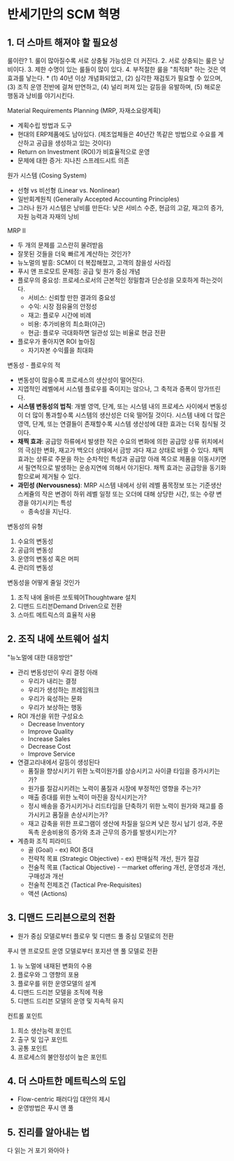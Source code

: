 # 반세기만의 SCM 혁명

## 1. 더 스마트 해져야 할 필요성
룰이란?
    1. 룰이 많아질수록 서로 상충될 가능성은 더 커진다.
    2. 서로 상충되는 룰은 낭비이다.
    3. 제한 수명이 있는 룰들이 많이 있다. 
    4. 부적절한 룰을 "최적화" 하는 것은 역효과를 낳는다. 
    * (1) 40년 이상 개념화되었고, (2) 심각한 재검토가 필요할 수 있으며, (3) 조직 운영 전반에 걸쳐 만연하고, (4) 널리 퍼져 있는 갈등을 유발하며, (5) 해로운 행동과 낭비를 야기시킨다. 

Material Requirements Planning (MRP, 자재소요량계획)
* 계획수립 방법과 도구
* 현대의 ERP제품에도 남아있다. (제조업체들은 40년간 똑같은 방법으로 수요를 계산하고 공급을 생성하고 있는 것이다)
* Return on Investment (ROI)가 비효율적으로 운영
* 문제에 대한 증거: 지나친 스프레드시트 의존

원가 시스템 (Cosing System)
* 선형 vs 비선형 (Linear vs. Nonlinear)
* 일반회계원칙 (Generally Accepted Accounting Principles)
* 그러나 원가 시스템은 낭비를 만든다: 낮은 서비스 수준, 현금의 고갈, 재고의 증가, 자원 능력과 자재의 낭비

MRP II
* 두 개의 문제를 고스란히 물려받음 
* 잘못된 것들을 더욱 빠르게 계산하는 것인가?
* 뉴노멀의 발흥: SCM이 더 복잡해졌고, 고객의 참을성 사라짐
* 푸시 앤 프로모트 문제점: 공급 및 원가 중심 개념
* 플로우의 중요성: 프로세스로서의 근본적인 정밀함과 단순성을 모호하게 하는것이다. 
    - 서비스: 신뢰할 만한 결과의 중요성
    - 수익: 시장 점유율의 안정성
    - 재고: 플로우 시간에 비례
    - 비용: 추가비용의 최소화(야근)
    - 현금: 플로우 극대화하면 일관성 있는 비율로 현금 전환
* 플로우가 좋아지면 ROI 높아짐
    * 자기자본 수익률을 최대화

변동성 - 플로우의 적
* 변동성이 많을수록 프로세스의 생산성이 떨어진다.
* 지엽적인 레벨에서 시스템 플로우를 죽이지는 않으나, 그 축적과 증폭이 망가뜨린다. 
* **시스템 변동성의 법칙**: 개별 영역, 단계, 또는 시스템 내의 프로세스 사이에서 변동성이 더 많이 통과할수록 시스템의 생산성은 더욱 떨어질 것이다. 시스템 내에 더 많은 영역, 단계, 또는 연결들이 존재할수록 시스템 생산성에 대한 효과는 더욱 침식될 것이다.
* **채찍 효과**: 공급망 하류에서 발생한 작은 수요의 변화에 의한 공급망 상류 위치에서의 극심한 변화, 재고가 백오더 상태에서 금방 과다 재고 상태로 바뀔 수 있다. 채찍 효과는 상류로 주문을 하는 순차적인 특성과 공급망 아래 쪽으로 제품을 이동시키면서 필연적으로 발생하는 운송지연에 의해서 야기된다. 채찍 효과는 공급망을 동기화함으로써 제거될 수 있다. 
* **과민성 (Nervousness)**: MRP 시스템 내에서 상위 레벨 품목정보 또는 기준생산 스케쥴의 작은 변경이 하위 레벨 일정 또는 오더에 대해 상당한 시간, 또는 수량 변경을 야기시키는 특성
    * 종속성을 지닌다.

변동성의 유형
1. 수요의 변동성
2. 공급의 변동성
3. 운영의 변동성 혹은 머피
4. 관리의 변동성

변동성을 어떻게 줄일 것인가
1. 조직 내에 올바른 쏘토웨어Thoughtware 설치
2. 디맨드 드리븐Demand Driven으로 전환
3. 스마트 메트릭스의 효율적 사용


## 2. 조직 내에 쏘트웨어 설치
"뉴노멀에 대한 대응방안"
* 관리 변동성만이 우리 결정 아래
    * 우리가 내리는 결정
    * 우리가 생성하는 프레임워크
    * 우리가 육성하는 문화
    * 우리가 보상하는 행동
* ROI 개선을 위한 구성요소
    * Decrease Inventory
    * Improve Quality
    * Increase Sales
    * Decrease Cost
    * Improve Service
* 연결고리내에서 갈등이 생성된다
    * 품질을 향상시키기 위한 노력이원가를 상승시키고 사이클 타임을 증가시키는가?
    * 원가를 절감시키려는 노력이 품질과 시장에 부정적인 영향을 주는가?
    * 매출 증대를 위한 노력이 마진을 잠식시키는가?
    * 정시 배송을 증가시키거나 리드타임을 단축하기 위한 노력이 원가와 재고를 증가시키고 품질을 손상시키는가?
    * 재고 감축을 위한 프로그램이 생산에 차질을 일으켜 낮은 정시 납기 성과, 주문 독촉 운송비용의 증가와 초과 근무의 증가를 발생시키는가?
* 계층화 조직 피라미드
    * 골 (Goal) - ex) ROI 증대
    * 전략적 목표 (Strategic Objective) - ex) 판매실적 개선, 원가 절감
    * 전술적 목표 (Tactical Objective) - ㅡmarket offering 개선, 운영성과 개선, 구매성과 개선
    * 전술적 전제조건 (Tactical Pre-Requisites)
    * 액션 (Actions)

## 3. 디맨드 드리븐으로의 전환
* 원가 중심 모델로부터 플로우 및 디맨드 풀 중심 모델로의 전환

푸시 앤 프로모트 운영 모델로부터 포지션 앤 풀 모델로 전환
1. 뉴 노멀에 내재된 변화의 수용
2. 플로우와 그 영향의 포용
3. 플로우를 위한 운영모델의 설계
4. 디맨드 드리븐 모델을 조직에 적용
5. 디맨드 드리븐 모델의 운영 및 지속적 유지

컨트롤 포인트
1. 희소 생산능력 포인트
2. 출구 및 입구 포인트
3. 공통 포인트
4. 프로세스의 불안정성이 높은 포인트

## 4. 더 스마트한 메트릭스의 도입
* Flow-centric 패러다임 대안의 제시
* 운영방법은 푸시 앤 풀

## 5. 진리를 알아내는 법

다 읽는 거 포기 와아아ㅏ